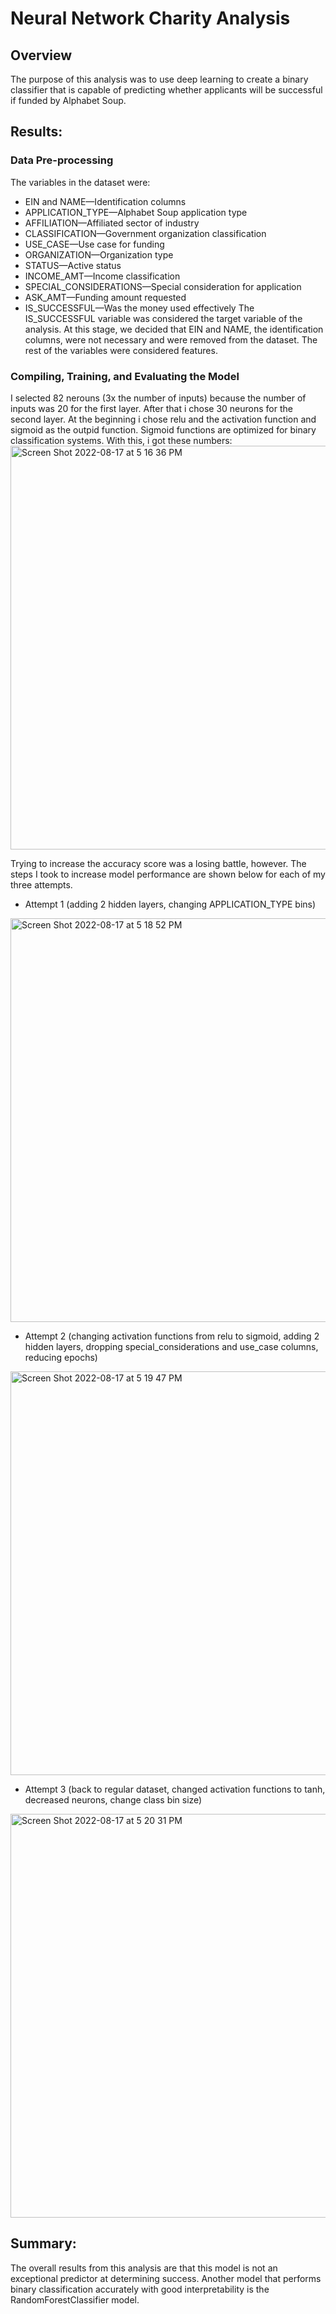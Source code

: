 # Neural Network Charity Analysis
## Overview
The purpose of this analysis was to use deep learning to create a binary classifier that is capable of predicting whether applicants will be successful if funded by Alphabet Soup.

## Results: 

### Data Pre-processing
The variables in the dataset were: 
  - EIN and NAME—Identification columns
  - APPLICATION_TYPE—Alphabet Soup application type
  - AFFILIATION—Affiliated sector of industry
  - CLASSIFICATION—Government organization classification
  - USE_CASE—Use case for funding
  - ORGANIZATION—Organization type
  - STATUS—Active status
  - INCOME_AMT—Income classification
  - SPECIAL_CONSIDERATIONS—Special consideration for application
  - ASK_AMT—Funding amount requested
  - IS_SUCCESSFUL—Was the money used effectively
The IS_SUCCESSFUL variable was considered the target variable of the analysis. At this stage, we decided that EIN and NAME, the identification columns, were not necessary and were removed from the dataset. The rest of the variables were considered features.

###  Compiling, Training, and Evaluating the Model

   I selected 82 nerouns (3x the number of inputs) because the number of inputs was 20 for the first layer. After that i chose 30 neurons for the second layer. At the beginning i chose relu and the activation function and sigmoid as the outpid function. Sigmoid functions are optimized for binary classification systems. With this, i got these numbers: 
   <img width="646" alt="Screen Shot 2022-08-17 at 5 16 36 PM" src="https://user-images.githubusercontent.com/99444856/185253231-61cc2ade-5a9f-461a-bce1-2dce0d49f24f.png">
   
   Trying to increase the accuracy score was a losing battle, however. The steps I took to increase model performance are shown below for each of my three attempts. 
   - Attempt 1 (adding 2 hidden layers, changing APPLICATION_TYPE bins)
   <img width="646" alt="Screen Shot 2022-08-17 at 5 18 52 PM" src="https://user-images.githubusercontent.com/99444856/185253552-f416090e-ce03-45b2-9eac-9e950d45f7b3.png">
   
   - Attempt 2 (changing activation functions from relu to sigmoid, adding 2 hidden layers, dropping special_considerations and use_case columns, reducing epochs)
  <img width="646" alt="Screen Shot 2022-08-17 at 5 19 47 PM" src="https://user-images.githubusercontent.com/99444856/185253656-e424eaf5-70ab-4185-9302-c654fa055ab6.png">
  
  - Attempt 3 (back to regular dataset, changed activation functions to tanh, decreased neurons, change class bin size)
  <img width="646" alt="Screen Shot 2022-08-17 at 5 20 31 PM" src="https://user-images.githubusercontent.com/99444856/185253732-e0a42433-2235-414a-8115-479a78302465.png">

## Summary:
  The overall results from this analysis are that this model is not an exceptional predictor at determining success. Another model that performs binary classification accurately with good interpretability is the RandomForestClassifier model.





